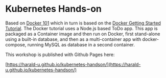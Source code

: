 # Kubernetes Hands-on

Based on [Docker 101](https://harald-u.github.io/docker-101/) which in turn is based on the [Docker Getting Started Tutorial](https://github.com/docker/getting-started). The Docker tutorial uses a Node.js based ToDo app. This app is packaged as a Container image and then run on Docker, first stand-alone using a built-in database, and then as a multi-container app with docker-compose, running MySQL as database in a second container.

This workshop is published with Github Pages here:

[https://harald-u.github.io/kubernetes-handson/](https://harald-u.github.io/kubernetes-handson/)